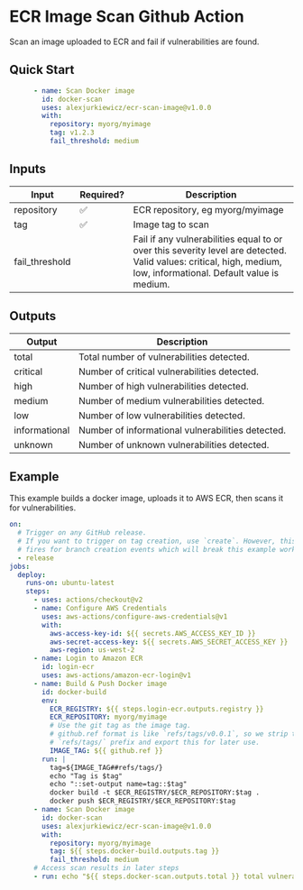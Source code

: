 # ECR Image Scan Github Action

Scan an image uploaded to ECR and fail if vulnerabilities are found.

## Quick Start

```yaml
      - name: Scan Docker image
        id: docker-scan
        uses: alexjurkiewicz/ecr-scan-image@v1.0.0
        with:
          repository: myorg/myimage
          tag: v1.2.3
          fail_threshold: medium
```

## Inputs

| Input  | Required? | Description |
| ------ | --------- | ----------- |
| repository | :white_check_mark:  | ECR repository, eg myorg/myimage |
| tag    | :white_check_mark: | Image tag to scan |
| fail_threshold | | Fail if any vulnerabilities equal to or over this severity level are detected. Valid values: critical, high, medium, low, informational. Default value is medium. |

## Outputs

| Output | Description |
| ------ | ----------- |
| total | Total number of vulnerabilities detected. |
| critical | Number of critical vulnerabilities detected. |
| high | Number of high vulnerabilities detected. |
| medium | Number of medium vulnerabilities detected. |
| low | Number of low vulnerabilities detected. |
| informational | Number of informational vulnerabilities detected. |
| unknown | Number of unknown vulnerabilities detected. |

## Example

This example builds a docker image, uploads it to AWS ECR, then scans it for vulnerabilities.

```yaml
on:
  # Trigger on any GitHub release.
  # If you want to trigger on tag creation, use `create`. However, this also
  # fires for branch creation events which will break this example workflow.
  - release
jobs:
  deploy:
    runs-on: ubuntu-latest
    steps:
      - uses: actions/checkout@v2
      - name: Configure AWS Credentials
        uses: aws-actions/configure-aws-credentials@v1
        with:
          aws-access-key-id: ${{ secrets.AWS_ACCESS_KEY_ID }}
          aws-secret-access-key: ${{ secrets.AWS_SECRET_ACCESS_KEY }}
          aws-region: us-west-2
      - name: Login to Amazon ECR
        id: login-ecr
        uses: aws-actions/amazon-ecr-login@v1
      - name: Build & Push Docker image
        id: docker-build
        env:
          ECR_REGISTRY: ${{ steps.login-ecr.outputs.registry }}
          ECR_REPOSITORY: myorg/myimage
          # Use the git tag as the image tag.
          # github.ref format is like `refs/tags/v0.0.1`, so we strip the the
          # `refs/tags/` prefix and export this for later use.
          IMAGE_TAG: ${{ github.ref }}
        run: |
          tag=${IMAGE_TAG##refs/tags/}
          echo "Tag is $tag"
          echo "::set-output name=tag::$tag"
          docker build -t $ECR_REGISTRY/$ECR_REPOSITORY:$tag .
          docker push $ECR_REGISTRY/$ECR_REPOSITORY:$tag
      - name: Scan Docker image
        id: docker-scan
        uses: alexjurkiewicz/ecr-scan-image@v1.0.0
        with:
          repository: myorg/myimage
          tag: ${{ steps.docker-build.outputs.tag }}
          fail_threshold: medium
      # Access scan results in later steps
      - run: echo "${{ steps.docker-scan.outputs.total }} total vulnerabilities."
```
